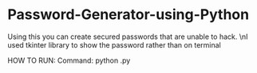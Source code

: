 # Password-Generator-using-Python
Using this you can create secured passwords that are unable to hack.
\nI used tkinter library to show the password rather than on terminal

HOW TO RUN:
Command: python <name>.py


